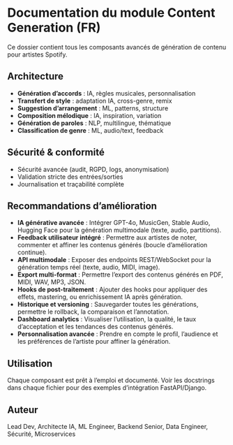 # Documentation du module Content Generation (FR)

Ce dossier contient tous les composants avancés de génération de contenu pour artistes Spotify.

## Architecture
- **Génération d’accords** : IA, règles musicales, personnalisation
- **Transfert de style** : adaptation IA, cross-genre, remix
- **Suggestion d’arrangement** : ML, patterns, structure
- **Composition mélodique** : IA, inspiration, variation
- **Génération de paroles** : NLP, multilingue, thématique
- **Classification de genre** : ML, audio/text, feedback

## Sécurité & conformité
- Sécurité avancée (audit, RGPD, logs, anonymisation)
- Validation stricte des entrées/sorties
- Journalisation et traçabilité complète

## Recommandations d’amélioration
- **IA générative avancée** : Intégrer GPT-4o, MusicGen, Stable Audio, Hugging Face pour la génération multimodale (texte, audio, partitions).
- **Feedback utilisateur intégré** : Permettre aux artistes de noter, commenter et affiner les contenus générés (boucle d’amélioration continue).
- **API multimodale** : Exposer des endpoints REST/WebSocket pour la génération temps réel (texte, audio, MIDI, image).
- **Export multi-format** : Permettre l’export des contenus générés en PDF, MIDI, WAV, MP3, JSON.
- **Hooks de post-traitement** : Ajouter des hooks pour appliquer des effets, mastering, ou enrichissement IA après génération.
- **Historique et versioning** : Sauvegarder toutes les générations, permettre le rollback, la comparaison et l’annotation.
- **Dashboard analytics** : Visualiser l’utilisation, la qualité, le taux d’acceptation et les tendances des contenus générés.
- **Personnalisation avancée** : Prendre en compte le profil, l’audience et les préférences de l’artiste pour affiner la génération.

## Utilisation
Chaque composant est prêt à l’emploi et documenté. Voir les docstrings dans chaque fichier pour des exemples d’intégration FastAPI/Django.

## Auteur
Lead Dev, Architecte IA, ML Engineer, Backend Senior, Data Engineer, Sécurité, Microservices

